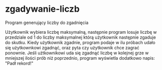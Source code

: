 # zgadywanie-liczb
Program generujący liczby do zgadnięcia

Użytkownik wybiera liczbę maksymalną, 
następnie program losuje liczbę w przedziale od 1 do liczby maksymalnej
którą użytkownik następnie zgaduje do skutku.
Kiedy użytkownik zgadnie, program podaje w ilu próbach udało się 
użytkownkowi zgadnąć, oraz pyta czy użytkownik chce zagrać ponownie.
Jeśli użtkownikowi uda się zgadnąć liczbę w kolejnej grze 
w mniejszej ilości prób niż poprzednio, program wyświetla dodatkowo napis:
"Padł rekord!"
